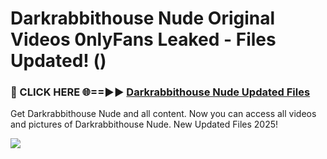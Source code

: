 # Darkrabbithouse Nude Original Videos 0nlyFans Leaked - Files Updated! ()

<h3>🔴 CLICK HERE 🌐==►► <a href="https://tinyurl.com/leaks-videos" rel="nofollow">Darkrabbithouse Nude Updated Files</a></h3>

Get Darkrabbithouse Nude and all content. Now you can access all videos and pictures of Darkrabbithouse Nude. New Updated Files 2025!

[![](https://i.imgur.com/KQgVmj3.gif)](https://tinyurl.com/leaks-videos)